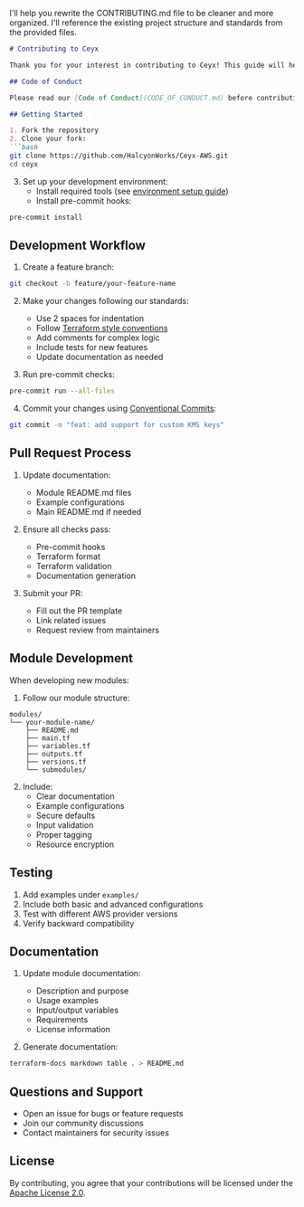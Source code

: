 I'll help you rewrite the CONTRIBUTING.md file to be cleaner and more organized. I'll reference the existing project structure and standards from the provided files.

```markdown:CONTRIBUTING.md
# Contributing to Ceyx

Thank you for your interest in contributing to Ceyx! This guide will help you get started with contributing to our AWS Infrastructure as Code project.

## Code of Conduct

Please read our [Code of Conduct](CODE_OF_CONDUCT.md) before contributing. We are committed to providing a welcoming and inclusive environment for all contributors.

## Getting Started

1. Fork the repository
2. Clone your fork:
```bash
git clone https://github.com/HalcyonWorks/Ceyx-AWS.git
cd ceyx
```

3. Set up your development environment:
   - Install required tools (see [environment setup guide](docs/development/environment-setup.md))
   - Install pre-commit hooks:
```bash
pre-commit install
```

## Development Workflow

1. Create a feature branch:
```bash
git checkout -b feature/your-feature-name
```

2. Make your changes following our standards:
   - Use 2 spaces for indentation
   - Follow [Terraform style conventions](https://www.terraform.io/docs/language/syntax/style.html)
   - Add comments for complex logic
   - Include tests for new features
   - Update documentation as needed

3. Run pre-commit checks:
```bash
pre-commit run --all-files
```

4. Commit your changes using [Conventional Commits](https://www.conventionalcommits.org/):
```bash
git commit -m "feat: add support for custom KMS keys"
```

## Pull Request Process

1. Update documentation:
   - Module README.md files
   - Example configurations
   - Main README.md if needed

2. Ensure all checks pass:
   - Pre-commit hooks
   - Terraform format
   - Terraform validation
   - Documentation generation

3. Submit your PR:
   - Fill out the PR template
   - Link related issues
   - Request review from maintainers

## Module Development

When developing new modules:

1. Follow our module structure:
```
modules/
└── your-module-name/
    ├── README.md
    ├── main.tf
    ├── variables.tf
    ├── outputs.tf
    ├── versions.tf
    └── submodules/
```

2. Include:
   - Clear documentation
   - Example configurations
   - Secure defaults
   - Input validation
   - Proper tagging
   - Resource encryption

## Testing

1. Add examples under `examples/`
2. Include both basic and advanced configurations
3. Test with different AWS provider versions
4. Verify backward compatibility

## Documentation

1. Update module documentation:
   - Description and purpose
   - Usage examples
   - Input/output variables
   - Requirements
   - License information

2. Generate documentation:
```bash
terraform-docs markdown table . > README.md
```

## Questions and Support

- Open an issue for bugs or feature requests
- Join our community discussions
- Contact maintainers for security issues

## License

By contributing, you agree that your contributions will be licensed under the [Apache License 2.0](LICENSE).
